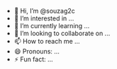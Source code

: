 - 👋 Hi, I’m @souzag2c
- 👀 I’m interested in ...
- 🌱 I’m currently learning ...
- 💞️ I’m looking to collaborate on ...
- 📫 How to reach me ...
- 😄 Pronouns: ...
- ⚡ Fun fact: ...

<!---
souzag2c/souzag2c is a ✨ special ✨ repository because its `README.md` (this file) appears on your GitHub profile.
You can click the Preview link to take a look at your changes.
--->
